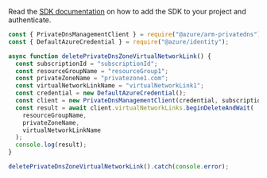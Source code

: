 Read the [SDK documentation](https://github.com/Azure/azure-sdk-for-js/blob/%40azure%2Farm-privatedns_3.0.1/sdk/privatedns/arm-privatedns/README.md) on how to add the SDK to your project and authenticate.

```javascript
const { PrivateDnsManagementClient } = require("@azure/arm-privatedns");
const { DefaultAzureCredential } = require("@azure/identity");

async function deletePrivateDnsZoneVirtualNetworkLink() {
  const subscriptionId = "subscriptionId";
  const resourceGroupName = "resourceGroup1";
  const privateZoneName = "privatezone1.com";
  const virtualNetworkLinkName = "virtualNetworkLink1";
  const credential = new DefaultAzureCredential();
  const client = new PrivateDnsManagementClient(credential, subscriptionId);
  const result = await client.virtualNetworkLinks.beginDeleteAndWait(
    resourceGroupName,
    privateZoneName,
    virtualNetworkLinkName
  );
  console.log(result);
}

deletePrivateDnsZoneVirtualNetworkLink().catch(console.error);
```
